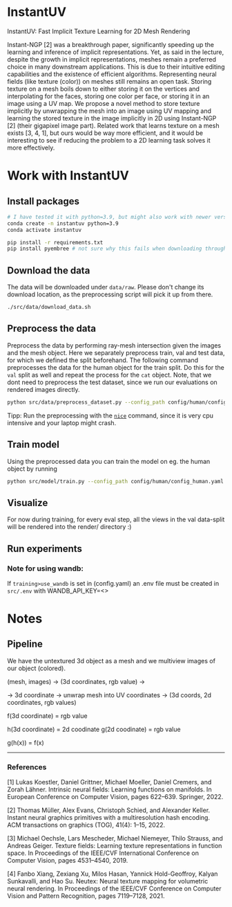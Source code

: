 # InstantUV
InstantUV: Fast Implicit Texture Learning for 2D Mesh Rendering

Instant-NGP [2] was a breakthrough paper, significantly speeding up the learning and inference of
implicit representations. Yet, as said in the lecture, despite the growth in implicit representations,
meshes remain a preferred choice in many downstream applications. This is due to their intuitive
editing capabilities and the existence of efficient algorithms. Representing neural fields (like texture
(color)) on meshes still remains an open task. Storing texture on a mesh boils down to either storing
it on the vertices and interpolating for the faces, storing one color per face, or storing it in an image
using a UV map. We propose a novel method to store texture implicitly by unwrapping the mesh
into an image using UV mapping and learning the stored texture in the image implicitly in 2D using
Instant-NGP [2] (their gigapixel image part). Related work that learns texture on a mesh exists
[3, 4, 1], but ours would be way more efficient, and it would be interesting to see if reducing the
problem to a 2D learning task solves it more effectively.

# Work with InstantUV

## Install packages

```bash
# I have tested it with python=3.9, but might also work with newer version
conda create -n instantuv python=3.9
conda activate instantuv
```

```bash
pip install -r requirements.txt
pip install pyembree # not sure why this fails when downloading through requirements.txt
```

## Download the data
The data will be downloaded under `data/raw`. Please don't change its download location, as the preprocessing script will pick it up from there. 
```bash
./src/data/download_data.sh
```

## Preprocess the data
Preprocess the data by performing ray-mesh intersection given the images and the mesh object. Here we separately preprocess train, val and test data, for which we defined the split beforehand. The following command preprocesses the data for the human object for the train split. Do this for the `val` split as well and repeat the process for the `cat` object. Note, that we dont need to preprocess the test dataset, since we run our evaluations on rendered images directly.
```bash
python src/data/preprocess_dataset.py --config_path config/human/config_human.yaml --split train
```
Tipp: Run the preprocessing with the [`nice`](https://man7.org/linux/man-pages/man2/nice.2.html) command, since it is very cpu intensive and your laptop might crash. 


## Train model
Using the preprocessed data you can train the model on eg. the human object by running
```bash
python src/model/train.py --config_path config/human/config_human.yaml
```

## Visualize
For now during training, for every eval step, all the views in the val data-split will be rendered into the render/ directory :)

## Run experiments
### Note for using wandb:

If `training>use_wandb` is set in (config.yaml) an .env file must be created in `src/.env` with WANDB_API_KEY=<<your-key>>

# Notes
## Pipeline 

We have the untextured 3d object as a mesh and we multiview images of our object (colored).

(mesh, images) -> (3d coordinates, rgb value) -> 

-> 3d coordinate -> unwrap mesh into UV coordinates -> (3d coords, 2d coordinates, rgb values)
 
 f(3d coordinate) = rgb value

 h(3d coordinate) = 2d coodinate
 g(2d coodinate) = rgb value

 g(h(x)) = f(x)

<hr/>

### References

[1] Lukas Koestler, Daniel Grittner, Michael Moeller, Daniel Cremers, and Zorah Lähner. Intrinsic
neural fields: Learning functions on manifolds. In European Conference on Computer Vision,
pages 622–639. Springer, 2022. 

[2] Thomas Müller, Alex Evans, Christoph Schied, and Alexander Keller. Instant neural graphics
primitives with a multiresolution hash encoding. ACM transactions on graphics (TOG), 41(4):
1–15, 2022.

[3] Michael Oechsle, Lars Mescheder, Michael Niemeyer, Thilo Strauss, and Andreas Geiger. Texture
fields: Learning texture representations in function space. In Proceedings of the IEEE/CVF
International Conference on Computer Vision, pages 4531–4540, 2019.

[4] Fanbo Xiang, Zexiang Xu, Milos Hasan, Yannick Hold-Geoffroy, Kalyan Sunkavalli, and Hao
Su. Neutex: Neural texture mapping for volumetric neural rendering. In Proceedings of the
IEEE/CVF Conference on Computer Vision and Pattern Recognition, pages 7119–7128, 2021.
